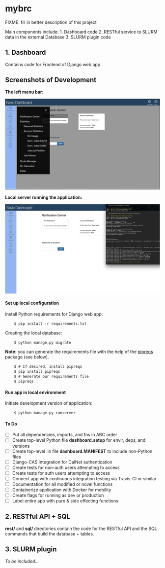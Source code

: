 # mybrc

FIXME: fill in better description of this project

Main components include:
	1. Dashboard code
	2. RESTful service to SLURM data in the external Database
	3. SLURM plugin code

## 1. Dashboard 

Contains code for Frontend of Django web app.

## Screenshots of Development

**The left menu bar:**

![](imgs/savio_dash_menu.png)

**Local server running the application:**

![](imgs/savio_dash_server.png)

#### Set up local configuration 

Install Python requirements for Django web app:

```
    $ pip install -r requirements.txt
```

Creating the local database:

```
    $ python manage,py migrate
```

**Note:** you can generate the requirements file with the help of the [pipreqs](https://github.com/bndr/pipreqs) package (see below).

```
    $ # If desired, install pipreqs
    $ pip install pipreqs
    $ # Generate our requirements file 
    $ pipreqs .
```

#### Run app in local environment 

Initiate development version of application: 

```
    $ python manage.py runserver
```

#### To Do 

- [ ] Put all dependencies, imports, and fns in ABC order
- [ ] Create top-level Python file **dashboard.setup** for envir, deps, and versions
- [ ] Create top-level .in file **dashboard.MANIFEST** to include non-Python files
- [ ] Django-CAS integration for CalNet authentication
- [ ] Create tests for non-auth users attempting to access
- [ ] Create tests for auth users attempting to access
- [ ] Connect app with continuous integration testing via Travis-CI or similar
- [ ] Documentation for all modified or novel functions
- [ ] Containerize application with Docker for mobility
- [ ] Create flags for running as dev or production
- [ ] Label entire app with pure & side effecting functions

## 2. RESTful API + SQL

**rest/** and **sql/** directories contain the code for the RESTful API and the SQL commands that build the database + tables. 

## 3. SLURM plugin 

*To be included...* 
